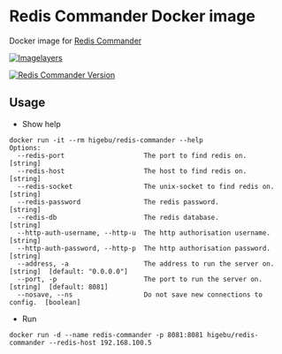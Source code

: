 # Redis Commander Docker image

Docker image for [Redis Commander](https://github.com/joeferner/redis-commander)

[![Imagelayers](https://badge.imagelayers.io/higebu/redis-commander:latest.svg)](https://imagelayers.io/?images=higebu/redis-commander:latest 'Get your own badge on imagelayers.io')

[![Redis Commander Version](https://img.shields.io/badge/redis--commander-0.3.2-green.svg)](https://www.npmjs.com/package/redis-commander)

## Usage

* Show help

```
docker run -it --rm higebu/redis-commander --help
Options:
  --redis-port                    The port to find redis on.              [string]
  --redis-host                    The host to find redis on.              [string]
  --redis-socket                  The unix-socket to find redis on.       [string]
  --redis-password                The redis password.                     [string]
  --redis-db                      The redis database.                     [string]
  --http-auth-username, --http-u  The http authorisation username.        [string]
  --http-auth-password, --http-p  The http authorisation password.        [string]
  --address, -a                   The address to run the server on.       [string]  [default: "0.0.0.0"]
  --port, -p                      The port to run the server on.          [string]  [default: 8081]
  --nosave, --ns                  Do not save new connections to config.  [boolean]
```

* Run

```
docker run -d --name redis-commander -p 8081:8081 higebu/redis-commander --redis-host 192.168.100.5
```
